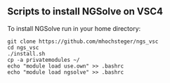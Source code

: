 ## Scripts to install NGSolve on VSC4

To install NGSolve run in your home directory:

```
git clone https://github.com/mhochsteger/ngs_vsc
cd ngs_vsc
./install.sh
cp -a privatemodules ~/
echo "module load use.own" >> .bashrc
echo "module load ngsolve" >> .bashrc
```

